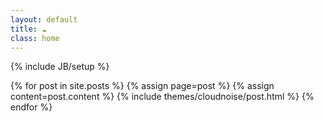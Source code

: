 ```yaml
---
layout: default
title: ☁
class: home
---
```

{% include JB/setup %}

{% for post in site.posts %}
  {% assign page=post %}
  {% assign content=post.content %}
  {% include themes/cloudnoise/post.html %}
{% endfor %}